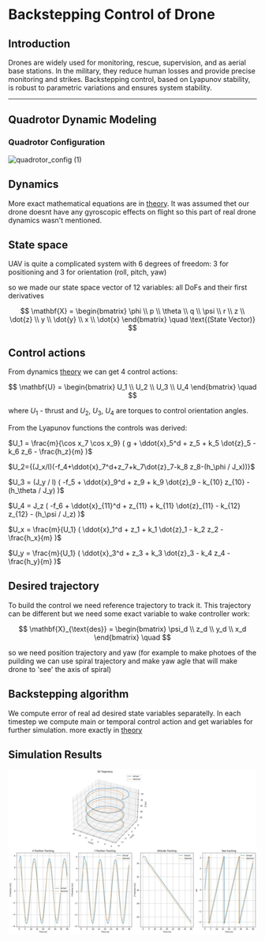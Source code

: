 # Backstepping Control of Drone

## Introduction
Drones are widely used for monitoring, rescue, supervision, and as aerial base stations. In the military, they reduce human losses and provide precise monitoring and strikes. Backstepping control, based on Lyapunov stability, is robust to parametric variations and ensures system stability.

---

## Quadrotor Dynamic Modeling

### Quadrotor Configuration
![quadrotor_config (1)](https://github.com/user-attachments/assets/5adbeafc-5d8f-46b1-a386-38cfcd622d14)

## Dynamics

More exact mathematical equations are in [theory](theory.pdf). It was assumed thet our drone doesnt have any gyroscopic effects on flight so this part of real drone dynamics wasn't mentioned.

## State space

UAV is quite a complicated system with 6 degrees of freedom: 3 for positioning and 3 for orientation (roll, pitch, yaw)

so we made our state space vector of 12 variables: all DoFs and their first derivatives

$$
\mathbf{X} = 
\begin{bmatrix}
\phi \\ 
p \\ 
\theta \\ 
q \\ 
\psi \\ 
r \\ 
z \\ 
\dot{z} \\ 
y \\ 
\dot{y} \\ 
x \\ 
\dot{x}
\end{bmatrix}
\quad
\text{(State Vector)}
$$

## Control actions

From dynamics [theory](theory.pdf) we can get 4 control actions:

$$
\mathbf{U} = 
\begin{bmatrix}
U_1 \\ 
U_2 \\ 
U_3 \\ 
U_4
\end{bmatrix}
\quad
$$

where $U_1$ - thrust and $U_2$, $U_3$, $U_4$ are torques to control orientation angles.

From the Lyapunov functions the controls was derived:


$U_1 = \frac{m}{\cos x_7 \cos x_9} ( g + \ddot{x}_5^d + z_5 + k_5 \dot{z}_5 - k_6 z_6 - \frac{h_z}{m} )$

$U_2={(J_x/l)(-f_4+\ddot{x}_7^d+z_7+k_7\dot{z}_7-k_8 z_8-(h_\phi / J_x))}$

$U_3 = (J_y / l) ( -f_5 + \ddot{x}_9^d + z_9 + k_9 \dot{z}_9 - k_{10} z_{10} - (h_\theta / J_y) )$

$U_4 = J_z ( -f_6 + \ddot{x}_{11}^d + z_{11} + k_{11} \dot{z}_{11} - k_{12} z_{12} - (h_\psi / J_z) )$

$U_x = \frac{m}{U_1} ( \ddot{x}_1^d + z_1 + k_1 \dot{z}_1 - k_2 z_2 - \frac{h_x}{m} )$

$U_y = \frac{m}{U_1} ( \ddot{x}_3^d + z_3 + k_3 \dot{z}_3 - k_4 z_4 - \frac{h_y}{m} )$


## Desired trajectory

To build the control we need reference trajectory to track it. This trajectory can be different but we need some exact variable to wake controller work:

$$
\mathbf{X}_{\text{des}} = 
\begin{bmatrix}
\psi_d \\ 
z_d \\ 
y_d \\ 
x_d
\end{bmatrix}
\quad
$$

so we need position trajectory and yaw (for example to make photoes of the puilding we can use spiral trajectory and make yaw agle that will make drone to 'see' the axis of spiral)

## Backstepping algorithm
We compute error of real ad desired state variables separatelly. In each timestep we compute main or temporal control action and get wariables for further simulation. more exactly in [theory](theory.pdf)


## Simulation Results
![results](result.jpg)
